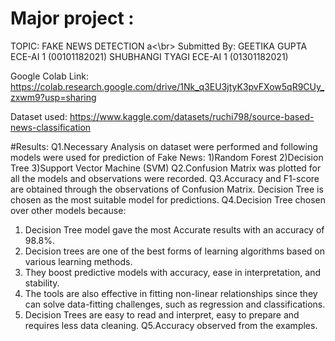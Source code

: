 # Major project : 
TOPIC: FAKE NEWS DETECTION a<\br>
Submitted By:
GEETIKA GUPTA ECE-AI 1 (00101182021)
SHUBHANGI TYAGI ECE-AI 1 (01301182021)

Google Colab Link: https://colab.research.google.com/drive/1Nk_q3EU3jtyK3pvFXow5qR9CUy_zxwm9?usp=sharing


Dataset used: https://www.kaggle.com/datasets/ruchi798/source-based-news-classification


#Results:
Q1.Necessary Analysis on dataset were performed and following models were used for prediction of Fake News:
    1)Random Forest
    2)Decision Tree
    3)Support Vector Machine (SVM)
Q2.Confusion Matrix was plotted for all the models and observations were recorded.
Q3.Accuracy and F1-score are obtained through the observations of Confusion Matrix.
Decision Tree is chosen as the most suitable model for predictions.
Q4.Decision Tree chosen over other models because:
1. Decision Tree model gave the most Accurate results with an accuracy of 98.8%.
2. Decision trees are one of the best forms of learning algorithms based on various learning methods.
3. They boost predictive models with accuracy, ease in interpretation, and stability.
4. The tools are also effective in fitting non-linear relationships since they can solve data-fitting challenges, such as regression and classifications.
5. Decision Trees are easy to read and interpret, easy to prepare and requires less data cleaning.
Q5.Accuracy observed from the examples.


